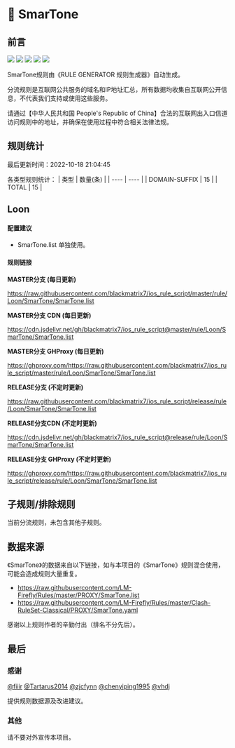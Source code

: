 # 🧸 SmarTone

## 前言

![](https://shields.io/badge/-移除重复规则-ff69b4) ![](https://shields.io/badge/-DOMAIN与DOMAIN--SUFFIX合并-green) ![](https://shields.io/badge/-DOMAIN--SUFFIX间合并-critical) ![](https://shields.io/badge/-DOMAIN--SUFFIX与DOMAIN--KEYWORD合并-blue) ![](https://shields.io/badge/-IP--CIDR(6)合并-blueviolet) 

SmarTone规则由《RULE GENERATOR 规则生成器》自动生成。

分流规则是互联网公共服务的域名和IP地址汇总，所有数据均收集自互联网公开信息，不代表我们支持或使用这些服务。

请通过【中华人民共和国 People's Republic of China】合法的互联网出入口信道访问规则中的地址，并确保在使用过程中符合相关法律法规。

## 规则统计

最后更新时间：2022-10-18 21:04:45

各类型规则统计：
| 类型 | 数量(条)  | 
| ---- | ----  |
| DOMAIN-SUFFIX | 15  | 
| TOTAL | 15  | 


## Loon 

#### 配置建议
- SmarTone.list 单独使用。

#### 规则链接
**MASTER分支 (每日更新)**

https://raw.githubusercontent.com/blackmatrix7/ios_rule_script/master/rule/Loon/SmarTone/SmarTone.list

**MASTER分支 CDN (每日更新)**

https://cdn.jsdelivr.net/gh/blackmatrix7/ios_rule_script@master/rule/Loon/SmarTone/SmarTone.list

**MASTER分支 GHProxy (每日更新)**

https://ghproxy.com/https://raw.githubusercontent.com/blackmatrix7/ios_rule_script/master/rule/Loon/SmarTone/SmarTone.list

**RELEASE分支 (不定时更新)**

https://raw.githubusercontent.com/blackmatrix7/ios_rule_script/release/rule/Loon/SmarTone/SmarTone.list

**RELEASE分支CDN (不定时更新)**

https://cdn.jsdelivr.net/gh/blackmatrix7/ios_rule_script@release/rule/Loon/SmarTone/SmarTone.list

**RELEASE分支 GHProxy (不定时更新)**

https://ghproxy.com/https://raw.githubusercontent.com/blackmatrix7/ios_rule_script/release/rule/Loon/SmarTone/SmarTone.list

## 子规则/排除规则


当前分流规则，未包含其他子规则。

## 数据来源

《SmarTone》的数据来自以下链接，如与本项目的《SmarTone》规则混合使用，可能会造成规则大量重复。

- https://raw.githubusercontent.com/LM-Firefly/Rules/master/PROXY/SmarTone.list
- https://raw.githubusercontent.com/LM-Firefly/Rules/master/Clash-RuleSet-Classical/PROXY/SmarTone.yaml


感谢以上规则作者的辛勤付出（排名不分先后）。

## 最后

### 感谢

[@fiiir](https://github.com/fiiir) [@Tartarus2014](https://github.com/Tartarus2014) [@zjcfynn](https://github.com/zjcfynn) [@chenyiping1995](https://github.com/chenyiping1995) [@vhdj](https://github.com/vhdj)

提供规则数据源及改进建议。

### 其他

请不要对外宣传本项目。